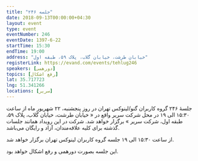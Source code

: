 ```yaml
---
title: "جلسه ۲۴۶"
date: 2018-09-13T00:00:00+04:30
layout: event
type: event
eventNumber: 246
eventDate: 1397-6-22
startTime: 15:30
endTime: 19:00
address: "خیابان طرشت، خیابان گلاب، پلاک ۵۹، طبقه اول"
registerLink: https://evand.com/events/tehlug246
speakers: [دورهمی]
topics: [رفع اشکال]
lat: 35.717723
lng: 51.341266
locations: [سریر]
---
```

جلسهٔ ۲۴۶ گروه کاربران گنو/لینوکس تهران در روز پنجشنبه، ۲۲ شهریور ماه از ساعت ۱۵:۳۰ الی ۱۹ در محل شرکت سریر واقع در « خیابان طرشت، خیابان گلاب، پلاک ۵۹، طبقه اول، شرکت سریر » برگزار خواهد شد. شرکت در این رویداد همانند جلسات گذشته برای کلیه علاقه‌مندان، آزاد و رایگان می‌باشد.

از ساعت ۱۵:۳۰ الی ۱۹ جلسه گروه کاربران لینوکس تهران برگزار خواهد شد.

این جلسه بصورت دورهمی و رفع اشکال خواهد بود.
